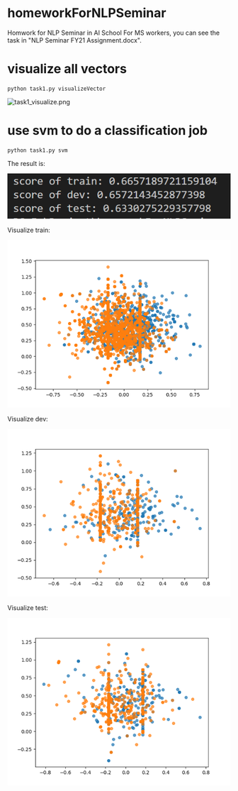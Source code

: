 # homeworkForNLPSeminar
Homwork for NLP Seminar in AI School For MS workers, you can see the task in "NLP Seminar FY21 Assignment.docx".

# visualize all vectors
```
python task1.py visualizeVector
```

![task1_visualize.png](task1_visualize.png)

# use svm to do a classification job
```
python task1.py svm
```

The result is:

![task1.png](task1.png)

Visualize train:

![task1_svm_visualize_train_.png](task1_svm_visualize_train_.png)

Visualize dev:

![task1_svm_visualize_dev_.png](task1_svm_visualize_dev_.png)

Visualize test:

![task1_svm_visualize_test_.png](task1_svm_visualize_test_.png)